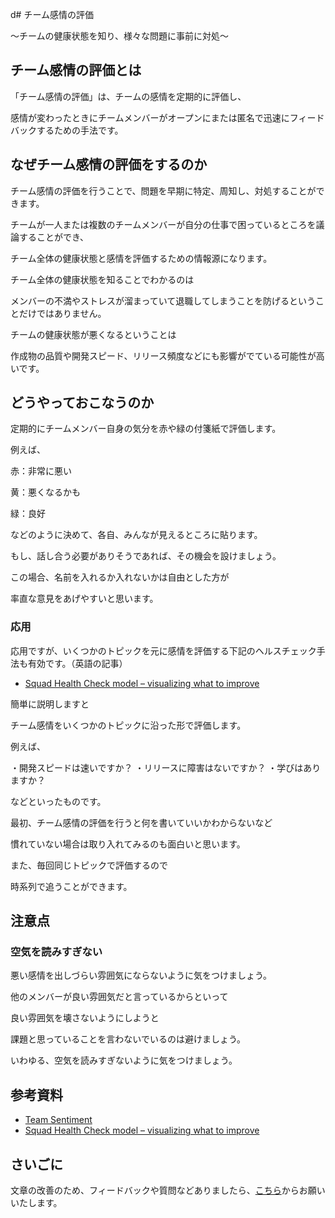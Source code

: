 d# チーム感情の評価

〜チームの健康状態を知り、様々な問題に事前に対処〜

## チーム感情の評価とは

「チーム感情の評価」は、チームの感情を定期的に評価し、

感情が変わったときにチームメンバーがオープンにまたは匿名で迅速にフィードバックするための手法です。

## なぜチーム感情の評価をするのか

チーム感情の評価を行うことで、問題を早期に特定、周知し、対処することができます。

チームが一人または複数のチームメンバーが自分の仕事で困っているところを議論することができ、

チーム全体の健康状態と感情を評価するための情報源になります。

チーム全体の健康状態を知ることでわかるのは

メンバーの不満やストレスが溜まっていて退職してしまうことを防げるということだけではありません。

チームの健康状態が悪くなるということは

作成物の品質や開発スピード、リリース頻度などにも影響がでている可能性が高いです。

## どうやっておこなうのか

定期的にチームメンバー自身の気分を赤や緑の付箋紙で評価します。

例えば、

赤：非常に悪い

黄：悪くなるかも

緑：良好

などのように決めて、各自、みんなが見えるところに貼ります。

もし、話し合う必要がありそうであれば、その機会を設けましょう。

この場合、名前を入れるか入れないかは自由とした方が

率直な意見をあげやすいと思います。

### 応用

応用ですが、いくつかのトピックを元に感情を評価する下記のヘルスチェック手法も有効です。（英語の記事）

* [Squad Health Check model – visualizing what to improve](https://labs.spotify.com/2014/09/16/squad-health-check-model/)

簡単に説明しますと

チーム感情をいくつかのトピックに沿った形で評価します。

例えば、

・開発スピードは速いですか？
・リリースに障害はないですか？
・学びはありますか？

などといったものです。

最初、チーム感情の評価を行うと何を書いていいかわからないなど

慣れていない場合は取り入れてみるのも面白いと思います。

また、毎回同じトピックで評価するので

時系列で追うことができます。

## 注意点

### 空気を読みすぎない

悪い感情を出しづらい雰囲気にならないように気をつけましょう。

他のメンバーが良い雰囲気だと言っているからといって

良い雰囲気を壊さないようにしようと

課題と思っていることを言わないでいるのは避けましょう。

いわゆる、空気を読みすぎないように気をつけましょう。

## 参考資料
* [Team Sentiment](https://openpracticelibrary.com/practice/team-sentiment/)
* [Squad Health Check model – visualizing what to improve](https://labs.spotify.com/2014/09/16/squad-health-check-model/)

## さいごに

文章の改善のため、フィードバックや質問などありましたら、[こちら](https://forms.gle/TKUJ2Gs9EoH2jQvp7)からお願いいたします。
